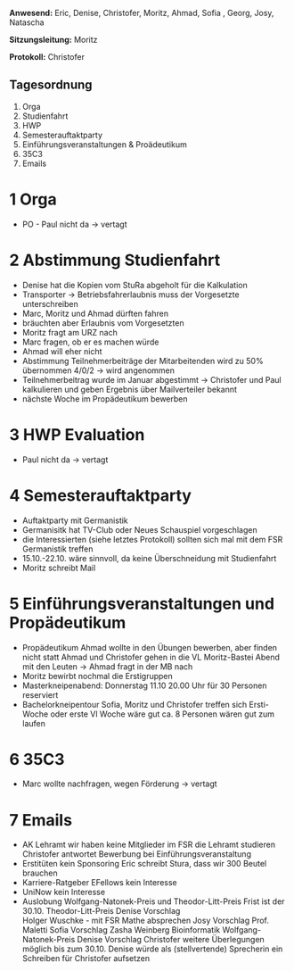---
---

**Anwesend:** Eric, Denise, Christofer, Moritz, Ahmad, Sofia , Georg, Josy, Natascha

**Sitzungsleitung:** Moritz

**Protokoll:** Christofer

## Tagesordnung

1. Orga
2. Studienfahrt
3. HWP
4. Semesterauftaktparty
5. Einführungsveranstaltungen & Proädeutikum
6. 35C3
7. Emails

# 1 Orga

- PO - Paul nicht da -> vertagt

# 2 Abstimmung Studienfahrt

- Denise hat die Kopien vom StuRa abgeholt für die Kalkulation
- Transporter -> Betriebsfahrerlaubnis muss der Vorgesetzte unterschreiben
- Marc, Moritz und Ahmad dürften fahren
- bräuchten aber Erlaubnis vom Vorgesetzten
- Moritz fragt am URZ nach
- Marc fragen, ob er es machen würde
- Ahmad will eher nicht
- Abstimmung Teilnehmerbeiträge der Mitarbeitenden wird zu 50% übernommen
  4/0/2 -> wird angenommen
- Teilnehmerbeitrag wurde im Januar abgestimmt -> Christofer und Paul kalkulieren und geben Ergebnis über Mailverteiler bekannt
- nächste Woche im Propädeutikum bewerben

# 3 HWP Evaluation

- Paul nicht da -> vertagt

# 4 Semesterauftaktparty

- Auftaktparty mit Germanistik
- Germanisitk hat TV-Club oder Neues Schauspiel vorgeschlagen
- die Interessierten (siehe letztes Protokoll) sollten sich mal mit dem FSR Germanistik treffen
- 15.10.-22.10. wäre sinnvoll, da keine Überschneidung mit Studienfahrt
- Moritz schreibt Mail

# 5 Einführungsveranstaltungen und Propädeutikum

- Propädeutikum
  Ahmad wollte in den Übungen bewerben, aber finden nicht statt
  Ahmad und Christofer gehen in die VL
  Moritz-Bastei Abend mit den Leuten -> Ahmad fragt in der MB nach
- Moritz bewirbt nochmal die Erstigruppen
- Masterkneipenabend: Donnerstag 11.10 20.00 Uhr für 30 Personen reserviert
- Bachelorkneipentour
  Sofia, Moritz und Christofer treffen sich
  Ersti-Woche oder erste Vl Woche wäre gut
  ca. 8 Personen wären gut zum laufen

# 6 35C3

- Marc wollte nachfragen, wegen Förderung -> vertagt

# 7 Emails

- AK Lehramt
  wir haben keine Mitglieder im FSR die Lehramt studieren
  Christofer antwortet
  Bewerbung bei Einführungsveranstaltung
- Erstitüten
  kein Sponsoring
  Eric schreibt Stura, dass wir 300 Beutel brauchen
- Karriere-Ratgeber EFellows
  kein Interesse
- UniNow
  kein Interesse
- Auslobung Wolfgang-Natonek-Preis und Theodor-Litt-Preis
  Frist ist der 30.10.
  Theodor-Litt-Preis
  Denise Vorschlag  
   Holger Wuschke - mit FSR Mathe absprechen
  Josy Vorschlag
  Prof. Maletti
  Sofia Vorschlag
  Zasha Weinberg Bioinformatik
  Wolfgang-Natonek-Preis
  Denise Vorschlag
  Christofer
  weitere Überlegungen möglich bis zum 30.10.
  Denise würde als (stellvertende) Sprecherin ein Schreiben für Christofer aufsetzen
